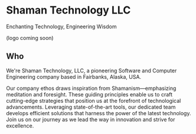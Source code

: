 # Shaman Technology LLC
Enchanting Technology, Engineering Wisdom

(logo coming soon)

## Who

We're Shaman Technology, LLC, a pioneering Software and Computer Engineering company based in Fairbanks, Alaska, USA.

Our company ethos draws inspiration from Shamanism—emphasizing meditation and foresight. These guiding principles enable us to craft cutting-edge strategies that position us at the forefront of technological advancements. Leveraging state-of-the-art tools, our dedicated team develops efficient solutions that harness the power of the latest technology. Join us on our journey as we lead the way in innovation and strive for excellence.


<!--

**Here are some ideas to get you started:**

🙋‍♀️ A short introduction - what is your organization all about?
🌈 Contribution guidelines - how can the community get involved?
👩‍💻 Useful resources - where can the community find your docs? Is there anything else the community should know?
🍿 Fun facts - what does your team eat for breakfast?
🧙 Remember, you can do mighty things with the power of [Markdown](https://docs.github.com/github/writing-on-github/getting-started-with-writing-and-formatting-on-github/basic-writing-and-formatting-syntax)
-->
